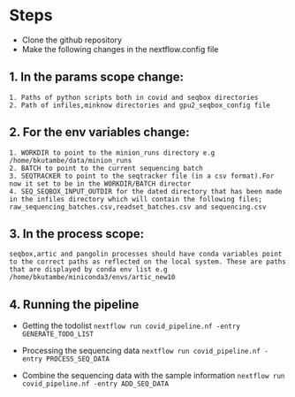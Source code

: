 # Steps

* Clone the github repository
* Make the following changes in the nextflow.config file
## 1. In the **params scope** change:
    1. Paths of python scripts both in covid and seqbox directories
    2. Path of infiles,minknow directories and gpu2_seqbox_config file 
## 2. For the env variables change:
    1. WORKDIR to point to the minion_runs directory e.g /home/bkutambe/data/minion_runs
    2. BATCH to point to the current sequencing batch
    3. SEQTRACKER to point to the seqtracker file (in a csv format).For now it set to be in the WORKDIR/BATCH director
    4. SEQ_SEQBOX_INPUT_OUTDIR for the dated directory that has been made in the infiles directory which will contain the following files; raw_sequencing_batches.csv,readset_batches.csv and sequencing.csv

## 3. In the **process scope**:
    seqbox,artic and pangolin processes should have conda variables point to the correct paths as reflected on the local system. These are paths that are displayed by conda env list e.g /home/bkutambe/miniconda3/envs/artic_new10

## 4. Running the pipeline

* Getting the todolist
`nextflow run covid_pipeline.nf -entry GENERATE_TODO_LIST`

* Processing the sequencing data
`nextflow run covid_pipeline.nf -entry PROCESS_SEQ_DATA`

* Combine the sequencing data with the sample information 
`nextflow run covid_pipeline.nf -entry ADD_SEQ_DATA`
